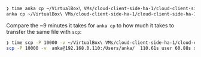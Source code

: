 ```bash
❯ time anka cp ~/VirtualBox\ VMs/cloud-client-side-ha-1/cloud-client-side-ha-1.vdi 10.15.6:/Users/anka/
anka cp ~/VirtualBox\ VMs/cloud-client-side-ha-1/cloud-client-side-ha-1.vdi 10.15.6:/Users/anka/ user 20.60s system 4% cpu 8:53.85 total
```
Compare the ~9 minutes it takes for `anka cp` to how much it takes to transfer the same file with `scp`:

```bash
❯ time scp -P 10000 -v ~/VirtualBox\ VMs/cloud-client-side-ha-1/cloud-client-side-ha-1.vdi anka@192.168.0.110:/Users/anka/
scp -P 10000 -v  anka@192.168.0.110:/Users/anka/  110.61s user 60.88s system 22% cpu 12:46.30 total
```